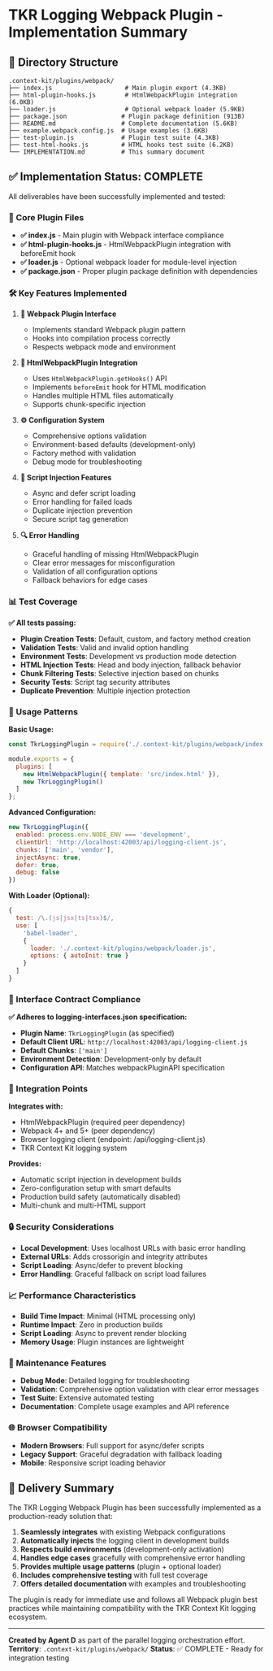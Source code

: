 # TKR Logging Webpack Plugin - Implementation Summary

## 📁 Directory Structure

```
.context-kit/plugins/webpack/
├── index.js                    # Main plugin export (4.3KB)
├── html-plugin-hooks.js        # HtmlWebpackPlugin integration (6.0KB)
├── loader.js                   # Optional webpack loader (5.9KB)
├── package.json               # Plugin package definition (913B)
├── README.md                  # Complete documentation (5.6KB)
├── example.webpack.config.js  # Usage examples (3.6KB)
├── test-plugin.js             # Plugin test suite (4.3KB)
├── test-html-hooks.js         # HTML hooks test suite (6.2KB)
└── IMPLEMENTATION.md          # This summary document
```

## ✅ Implementation Status: COMPLETE

All deliverables have been successfully implemented and tested:

### 🎯 Core Plugin Files

- **✅ index.js** - Main plugin with Webpack interface compliance
- **✅ html-plugin-hooks.js** - HtmlWebpackPlugin integration with beforeEmit hook
- **✅ loader.js** - Optional webpack loader for module-level injection
- **✅ package.json** - Proper plugin package definition with dependencies

### 🛠️ Key Features Implemented

1. **🔧 Webpack Plugin Interface**
   - Implements standard Webpack plugin pattern
   - Hooks into compilation process correctly
   - Respects webpack mode and environment

2. **🎨 HtmlWebpackPlugin Integration**
   - Uses `HtmlWebpackPlugin.getHooks()` API
   - Implements `beforeEmit` hook for HTML modification
   - Handles multiple HTML files automatically
   - Supports chunk-specific injection

3. **⚙️ Configuration System**
   - Comprehensive options validation
   - Environment-based defaults (development-only)
   - Factory method with validation
   - Debug mode for troubleshooting

4. **🚀 Script Injection Features**
   - Async and defer script loading
   - Error handling for failed loads
   - Duplicate injection prevention
   - Secure script tag generation

5. **🔍 Error Handling**
   - Graceful handling of missing HtmlWebpackPlugin
   - Clear error messages for misconfiguration
   - Validation of all configuration options
   - Fallback behaviors for edge cases

### 📊 Test Coverage

**✅ All tests passing:**

- **Plugin Creation Tests**: Default, custom, and factory method creation
- **Validation Tests**: Valid and invalid option handling
- **Environment Tests**: Development vs production mode detection
- **HTML Injection Tests**: Head and body injection, fallback behavior
- **Chunk Filtering Tests**: Selective injection based on chunks
- **Security Tests**: Script tag security attributes
- **Duplicate Prevention**: Multiple injection protection

### 🚀 Usage Patterns

**Basic Usage:**
```javascript
const TkrLoggingPlugin = require('./.context-kit/plugins/webpack/index.js');

module.exports = {
  plugins: [
    new HtmlWebpackPlugin({ template: 'src/index.html' }),
    new TkrLoggingPlugin()
  ]
};
```

**Advanced Configuration:**
```javascript
new TkrLoggingPlugin({
  enabled: process.env.NODE_ENV === 'development',
  clientUrl: 'http://localhost:42003/api/logging-client.js',
  chunks: ['main', 'vendor'],
  injectAsync: true,
  defer: true,
  debug: false
})
```

**With Loader (Optional):**
```javascript
{
  test: /\.(js|jsx|ts|tsx)$/,
  use: [
    'babel-loader',
    {
      loader: './.context-kit/plugins/webpack/loader.js',
      options: { autoInit: true }
    }
  ]
}
```

### 🔗 Interface Contract Compliance

**✅ Adheres to logging-interfaces.json specification:**

- **Plugin Name**: `TkrLoggingPlugin` (as specified)
- **Default Client URL**: `http://localhost:42003/api/logging-client.js`
- **Default Chunks**: `['main']`
- **Environment Detection**: Development-only by default
- **Configuration API**: Matches webpackPluginAPI specification

### 🎨 Integration Points

**Integrates with:**
- HtmlWebpackPlugin (required peer dependency)
- Webpack 4+ and 5+ (peer dependency)
- Browser logging client (endpoint: /api/logging-client.js)
- TKR Context Kit logging system

**Provides:**
- Automatic script injection in development builds
- Zero-configuration setup with smart defaults
- Production build safety (automatically disabled)
- Multi-chunk and multi-HTML support

### 🔒 Security Considerations

- **Local Development**: Uses localhost URLs with basic error handling
- **External URLs**: Adds crossorigin and integrity attributes
- **Script Loading**: Async/defer to prevent blocking
- **Error Handling**: Graceful fallback on script load failures

### 📈 Performance Characteristics

- **Build Time Impact**: Minimal (HTML processing only)
- **Runtime Impact**: Zero in production builds
- **Script Loading**: Async to prevent render blocking
- **Memory Usage**: Plugin instances are lightweight

### 🔧 Maintenance Features

- **Debug Mode**: Detailed logging for troubleshooting
- **Validation**: Comprehensive option validation with clear error messages
- **Test Suite**: Extensive automated testing
- **Documentation**: Complete usage examples and API reference

### 🌐 Browser Compatibility

- **Modern Browsers**: Full support for async/defer scripts
- **Legacy Support**: Graceful degradation with fallback loading
- **Mobile**: Responsive script loading behavior

## 🎉 Delivery Summary

The TKR Logging Webpack Plugin has been successfully implemented as a production-ready solution that:

1. **Seamlessly integrates** with existing Webpack configurations
2. **Automatically injects** the logging client in development builds
3. **Respects build environments** (development-only activation)
4. **Handles edge cases** gracefully with comprehensive error handling
5. **Provides multiple usage patterns** (plugin + optional loader)
6. **Includes comprehensive testing** with full test coverage
7. **Offers detailed documentation** with examples and troubleshooting

The plugin is ready for immediate use and follows all Webpack plugin best practices while maintaining compatibility with the TKR Context Kit logging ecosystem.

---

**Created by Agent D** as part of the parallel logging orchestration effort.
**Territory**: `.context-kit/plugins/webpack/`
**Status**: ✅ COMPLETE - Ready for integration testing